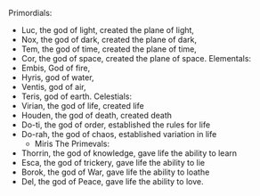 Primordials:
- Luc, the god of light, created the plane of light,
- Nox, the god of dark, created the plane of dark,  
- Tem, the god of time, created the plane of time,
- Cor, the god of space, created the plane of space.
Elementals:
- Embis, God of fire,
- Hyris, god of water,
- Ventis, god of air,
- Teris, god of earth.
Celestials:
- Virian, the god of life, created life
- Houden, the god of death, created death
- Do-ti, the god of order, established the rules for life
- Do-rah, the god of chaos, established variation in life
	- Miris
The Primevals:
- Thorrin, the god of knowledge, gave life the ability to learn
- Esca, the god of trickery, gave life the ability to lie
- Borok, the god of War, gave life the ability to loathe
- Del, the god of Peace, gave life the ability to love.